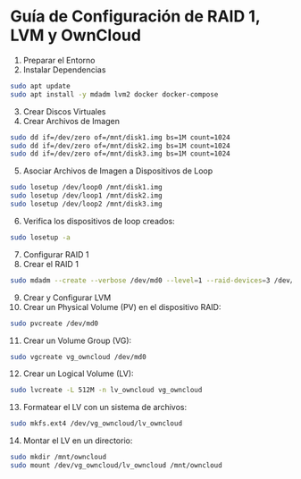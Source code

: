 # Guía de Configuración de RAID 1, LVM y OwnCloud


1. Preparar el Entorno
2. Instalar Dependencias
```bash
sudo apt update
sudo apt install -y mdadm lvm2 docker docker-compose
```
3. Crear Discos Virtuales
4. Crear Archivos de Imagen
```bash
sudo dd if=/dev/zero of=/mnt/disk1.img bs=1M count=1024
sudo dd if=/dev/zero of=/mnt/disk2.img bs=1M count=1024
sudo dd if=/dev/zero of=/mnt/disk3.img bs=1M count=1024
```

5. Asociar Archivos de Imagen a Dispositivos de Loop
```bash
sudo losetup /dev/loop0 /mnt/disk1.img
sudo losetup /dev/loop1 /mnt/disk2.img
sudo losetup /dev/loop2 /mnt/disk3.img
```
6. Verifica los dispositivos de loop creados:
```bash
sudo losetup -a
```
7. Configurar RAID 1
8. Crear el RAID 1
```bash
sudo mdadm --create --verbose /dev/md0 --level=1 --raid-devices=3 /dev/loop0 /dev/loop1 /dev/loop2
```
9. Crear y Configurar LVM
10. Crear un Physical Volume (PV) en el dispositivo RAID:
```bash
sudo pvcreate /dev/md0
```
11. Crear un Volume Group (VG):
```bash
sudo vgcreate vg_owncloud /dev/md0
```
12. Crear un Logical Volume (LV):
```bash
sudo lvcreate -L 512M -n lv_owncloud vg_owncloud
```
13. Formatear el LV con un sistema de archivos:
```bash
sudo mkfs.ext4 /dev/vg_owncloud/lv_owncloud
```
14. Montar el LV en un directorio:
```bash
sudo mkdir /mnt/owncloud
sudo mount /dev/vg_owncloud/lv_owncloud /mnt/owncloud
```
